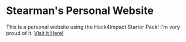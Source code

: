 # Stearman's Personal Website
This is a personal website using the Hack4Impact Starter Pack!
I'm very proud of it.
[Visit it Here!](https://stearmanrubey.github.io/bootcamp-project-2024/)
